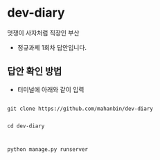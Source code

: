 # dev-diary
멋쟁이 사자처럼 직장인 부산
  - 정규과제 1회차 답안입니다.

## 답안 확인 방법
- 터미널에 아래와 같이 입력
<code>
git clone https://github.com/mahanbin/dev-diary

cd dev-diary

python manage.py runserver
</code>

